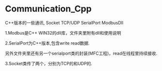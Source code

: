 # Communication_Cpp
C++版本的一些通讯,  Socket TCP/UDP  SerialPort  ModbusDll

1.Modbus是C++ WIN32的dll库，文件夹里附有dll和使用说明


2.SerialPort为C++版本,包含write read数据.

  另外文件夹里还有另一个serialport类的封装(MFC工程)，read在线程里持续接收.
  
  
3.Socket类传了两个，分别为TCP的和UDP的.
